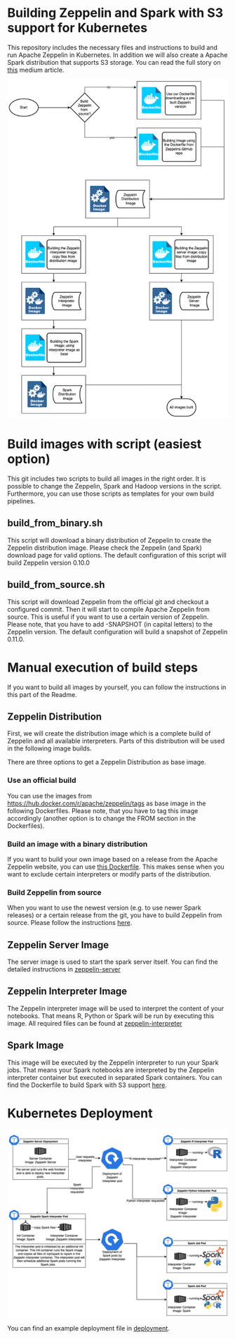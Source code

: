 # Building Zeppelin and Spark with S3 support for Kubernetes
This repository includes the necessary files and instructions to build and
run Apache Zeppelin in Kubernetes. In addition we will also create a
Apache Spark distribution that supports S3 storage.
You can read the full story on [this](ToDo) medium article.

![Dockerfiles and Dockerimages of Zeppelin](img/dockerfiles.png)

# Build images with script (easiest option)
This git includes two scripts to build all images in the right order.
It is possible to change the Zeppelin, Spark and Hadoop versions in the script.
Furthermore, you can use those scripts as templates for your own build pipelines.

## build_from_binary.sh
This script will download a binary distribution of Zeppelin to create
the Zeppelin distribution image.
Please check the Zeppelin (and Spark) download page for valid options.
The default configuration of this script will build Zeppelin version 0.10.0

## build_from_source.sh
This script will download Zeppelin from the official git and checkout a
configured commit. Then it will start to compile Apache Zeppelin from source.
This is useful if you want to use a certain version of Zeppelin.
Please note, that you have to add -SNAPSHOT (in capital letters) to the
Zeppelin version.
The default configuration will build a snapshot of Zeppelin 0.11.0.

# Manual execution of build steps
If you want to build all images by yourself, you can follow the instructions
in this part of the Readme.

## Zeppelin Distribution
First, we will create the distribution image which is a complete build of Zeppelin and all available interpreters. Parts of this distribution will be used in the following image builds.

There are three options to get a Zeppelin Distribution as base image.

### Use an official build
You can use the images from https://hub.docker.com/r/apache/zeppelin/tags as
base image in the following Dockerfiles.
Please note, that you have to tag this image accordingly (another option is to change the FROM section in the Dockerfiles). 

### Build an image with a binary distribution
If you want to build your own image based on a release from the Apache Zeppelin
website, you can use [this Dockerfile](zeppelin-distribution-binary/). This makes sense when you want to exclude
certain interpreters or modify parts of the distribution.

### Build Zeppelin from source
When you want to use the newest version (e.g. to use newer Spark releases) or a
certain release from the git, you have to build Zeppelin from source.
Please follow the instructions [here](zeppelin-distribution-source/).

## Zeppelin Server Image
The server image is used to start the spark server itself.
You can find the detailed instructions in [zeppelin-server](zeppelin-server/)

## Zeppelin Interpreter Image
The Zeppelin interpreter image will be used to interpret the content of your notebooks. That means R, Python or Spark will be run by executing this image.
All required files can be found at [zeppelin-interpreter](zeppelin-interpreter/)

## Spark Image
This image will be executed by the Zeppelin interpreter to run your Spark jobs. That means your Spark notebooks are interpreted by the Zeppelin interpreter container but executed in separated Spark containers.
You can find the Dockerfile to build Spark with S3 support [here](spark/).

# Kubernetes Deployment
![Kubernetes Deployment of Zeppelin](img/kubernetes.png)

You can find an example deployment file in [deployment](deployment/).
